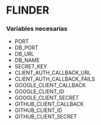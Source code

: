 # FLINDER

### Variables necesarias

- PORT
- DB_PORT
- DB_URL
- DB_NAME
- SECRET_KEY
- CLIENT_AUTH_CALLBACK_URL
- CLIENT_AUTH_CALLBACK_FAILS
- GOOGLE_CLIENT_CALLBACK
- GOOGLE_CLIENT_ID
- GOOGLE_CLIENT_SECRET
- GITHUB_CLIENT_CALLBACK
- GITHUB_CLIENT_ID
- GITHUB_CLIENT_SECRET